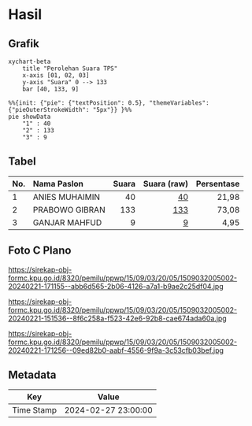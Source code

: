 # Hasil

## Grafik

```mermaid
xychart-beta
    title "Perolehan Suara TPS"
    x-axis [01, 02, 03]
    y-axis "Suara" 0 --> 133
    bar [40, 133, 9]
```

```mermaid
%%{init: {"pie": {"textPosition": 0.5}, "themeVariables": {"pieOuterStrokeWidth": "5px"}} }%%
pie showData
    "1" : 40
    "2" : 133
    "3" : 9
```

## Tabel

| No. | Nama Paslon    | Suara | Suara (raw) | Persentase |
|:--- |:-------------- | -----:| -----------:| ----------:|
| 1   | ANIES MUHAIMIN | 40    | [40][p-1]   | 21,98      |
| 2   | PRABOWO GIBRAN | 133   | [133][p-2]  | 73,08      |
| 3   | GANJAR MAHFUD  | 9     | [9][p-3]    | 4,95       |


[p-1]: https://github.com/gigit-pemilu/pemilu-2024-15-jambi/blob/main/pilpres/hitung-suara/sub/15-jambi/sub/09-tebo/sub/03-tebo-ulu/sub/2005-teluk-kasai-rambahan/sub/002-tps/sub/paslon-1.txt
[p-2]: https://github.com/gigit-pemilu/pemilu-2024-15-jambi/blob/main/pilpres/hitung-suara/sub/15-jambi/sub/09-tebo/sub/03-tebo-ulu/sub/2005-teluk-kasai-rambahan/sub/002-tps/sub/paslon-2.txt
[p-3]: https://github.com/gigit-pemilu/pemilu-2024-15-jambi/blob/main/pilpres/hitung-suara/sub/15-jambi/sub/09-tebo/sub/03-tebo-ulu/sub/2005-teluk-kasai-rambahan/sub/002-tps/sub/paslon-3.txt

## Foto C Plano

https://sirekap-obj-formc.kpu.go.id/8320/pemilu/ppwp/15/09/03/20/05/1509032005002-20240221-171155--abb6d565-2b06-4126-a7a1-b9ae2c25df04.jpg

https://sirekap-obj-formc.kpu.go.id/8320/pemilu/ppwp/15/09/03/20/05/1509032005002-20240221-151536--8f6c258a-f523-42e6-92b8-cae674ada60a.jpg

https://sirekap-obj-formc.kpu.go.id/8320/pemilu/ppwp/15/09/03/20/05/1509032005002-20240221-171256--09ed82b0-aabf-4556-9f9a-3c53cfb03bef.jpg


## Metadata

| Key        | Value               |
| ---------- | ------------------- |
| Time Stamp | 2024-02-27 23:00:00 |



